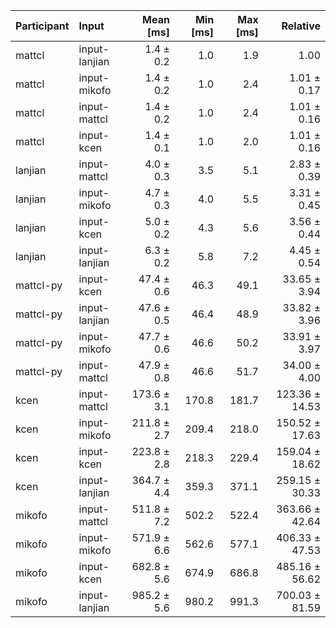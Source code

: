 | Participant | Input | Mean [ms] | Min [ms] | Max [ms] | Relative |
|:---|:---|---:|---:|---:|---:|
| mattcl | input-lanjian | 1.4 ± 0.2 | 1.0 | 1.9 | 1.00 |
| mattcl | input-mikofo | 1.4 ± 0.2 | 1.0 | 2.4 | 1.01 ± 0.17 |
| mattcl | input-mattcl | 1.4 ± 0.2 | 1.0 | 2.4 | 1.01 ± 0.16 |
| mattcl | input-kcen | 1.4 ± 0.1 | 1.0 | 2.0 | 1.01 ± 0.16 |
| lanjian | input-mattcl | 4.0 ± 0.3 | 3.5 | 5.1 | 2.83 ± 0.39 |
| lanjian | input-mikofo | 4.7 ± 0.3 | 4.0 | 5.5 | 3.31 ± 0.45 |
| lanjian | input-kcen | 5.0 ± 0.2 | 4.3 | 5.6 | 3.56 ± 0.44 |
| lanjian | input-lanjian | 6.3 ± 0.2 | 5.8 | 7.2 | 4.45 ± 0.54 |
| mattcl-py | input-kcen | 47.4 ± 0.6 | 46.3 | 49.1 | 33.65 ± 3.94 |
| mattcl-py | input-lanjian | 47.6 ± 0.5 | 46.4 | 48.9 | 33.82 ± 3.96 |
| mattcl-py | input-mikofo | 47.7 ± 0.6 | 46.6 | 50.2 | 33.91 ± 3.97 |
| mattcl-py | input-mattcl | 47.9 ± 0.8 | 46.6 | 51.7 | 34.00 ± 4.00 |
| kcen | input-mattcl | 173.6 ± 3.1 | 170.8 | 181.7 | 123.36 ± 14.53 |
| kcen | input-mikofo | 211.8 ± 2.7 | 209.4 | 218.0 | 150.52 ± 17.63 |
| kcen | input-kcen | 223.8 ± 2.8 | 218.3 | 229.4 | 159.04 ± 18.62 |
| kcen | input-lanjian | 364.7 ± 4.4 | 359.3 | 371.1 | 259.15 ± 30.33 |
| mikofo | input-mattcl | 511.8 ± 7.2 | 502.2 | 522.4 | 363.66 ± 42.64 |
| mikofo | input-mikofo | 571.9 ± 6.6 | 562.6 | 577.1 | 406.33 ± 47.53 |
| mikofo | input-kcen | 682.8 ± 5.6 | 674.9 | 686.8 | 485.16 ± 56.62 |
| mikofo | input-lanjian | 985.2 ± 5.6 | 980.2 | 991.3 | 700.03 ± 81.59 |
